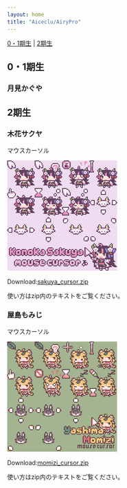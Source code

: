 ```yaml
---
layout: home
title: "Aiceclu/AiryPro"
---
```

[0・1期生](#0・1期生) | [2期生](#2期生)
## 0・1期生
### 月見かぐや


## 2期生
### 木花サクヤ
マウスカーソル

![sakuya_cursor](img/sakuya_cur.gif "sakuya cursor")

Download:[sakuya_cursor.zip](files/sakuya_cursor.zip)

使い方はzip内のテキストをご覧ください。

### 屋島もみじ
マウスカーソル

![momizi_cursor](img/momizi_cur.gif "momizi_cursor")

Download:[momizi_cursor.zip](files/momizi_cursor.zip)

使い方はzip内のテキストをご覧ください。 
